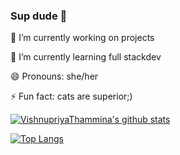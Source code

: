 ### Sup dude 👋

<!--
**VishnupriyaThammina/VishnupriyaThammina** is a ✨ _special_ ✨ repository because its `README.md` (this file) appears on your GitHub profile.

Here are some ideas to get you started:
-->
 🔭 I’m currently working on projects
 
 🌱 I’m currently learning full stackdev
<!-- - 👯 I’m looking to collaborate on ... -->
<!-- - 🤔 I’m looking for help with ... -->
<!-- - 💬 Ask me about ... -->
<!-- - 📫 How to reach me: ... -->
 😄 Pronouns: she/her
 
 ⚡ Fun fact: cats are superior;)


[![VishnupriyaThammina's github stats](https://github-readme-stats.vercel.app/api?username=VishnupriyaThammina&hide=contribs,prs,stars,issues&show_icons=true&theme=radical)](https://github.com/VishnupriyaThammina/github-readme-stats)

[![Top Langs](https://github-readme-stats.vercel.app/api/top-langs/?username=VishnupriyaThammina&layout=compact&theme=highcontrast)](https://github.com/VishnupriyaThammina/github-readme-stats)
